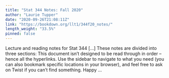 ```yaml
---
title: "Stat 344 Notes: Fall 2020"
author: "Laurie Tupper"
date: "2020-09-26T21:08:11Z"
link: "https://bookdown.org/llt1/344f20_notes/"
length_weight: "33.5%"
pinned: false
---
```


Lecture and reading notes for Stat 344 [...] These notes are divided into three sections: This document isn’t designed to be read through in order – hence all the hyperlinks. Use the sidebar to navigate to what you need (you can also bookmark specific locations in your browser), and feel free to ask on Twist if you can’t find something. Happy ...
